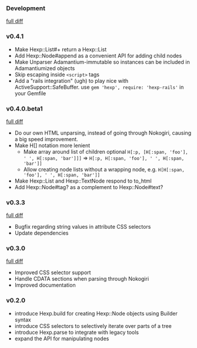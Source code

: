 ### Development

[full diff](http://github.com/plexus/hexp/compare/v0.4.1...master)

### v0.4.1

* Make Hexp::List#+ return a Hexp::List
* Add Hexp::Node#append as a convenient API for adding child nodes
* Make Unparser Adamantium-immutable so instances can be included in
  Adamantiumized objects
* Skip escaping inside `<script>` tags
* Add a "rails integration" (ugh) to play nice with
  ActiveSupport::SafeBuffer. use `gem 'hexp', require: 'hexp-rails'`
  in your Gemfile

### v0.4.0.beta1

[full diff](http://github.com/plexus/hexp/compare/v0.3.3...v0.4.0.beta1)

* Do our own HTML unparsing, instead of going through Nokogiri,
  causing a big speed improvement.
* Make H[] notation more lenient
  * Make array around list of children optional
    `H[:p, [H[:span, 'foo'], ' ', H[:span, 'bar']]]` =>
    `H[:p, H[:span, 'foo'], ' ', H[:span, 'bar']]`
  * Allow creating node lists without a wrapping node, e.g.
    `H[H[:span, 'foo'], ' ', H[:span, 'bar']]`
* Make Hexp::List and Hexp::TextNode respond to to_html
* Add Hexp::Node#tag? as a complement to Hexp::Node#text?

### v0.3.3

[full diff](http://github.com/plexus/hexp/compare/v0.3.0...v0.3.3)

* Bugfix regarding string values in attribute CSS selectors
* Update dependencies

### v0.3.0

[full diff](http://github.com/plexus/hexp/compare/v0.2.0...v0.3.0)

* Improved CSS selector support
* Handle CDATA sections when parsing through Nokogiri
* Improved documentation

### v0.2.0

* introduce Hexp.build for creating Hexp::Node objects using Builder syntax
* introduce CSS selectors to selectively iterate over parts of a tree
* introduce Hexp.parse to integrate with legacy tools
* expand the API for manipulating nodes
